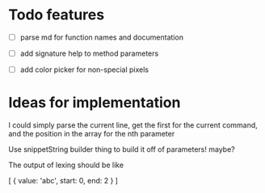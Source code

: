 # Todo features

- [ ] parse md for function names and documentation
- [ ] add signature help to method parameters
- [ ] add color picker for non-special pixels


# Ideas for implementation

I could simply parse the current line, get the first for the current command, and the position in the array for the nth parameter

Use snippetString builder thing to build it off of parameters! maybe?

The output of lexing should be like

[
  {
    value: 'abc',
    start: 0,
    end: 2
  }
]